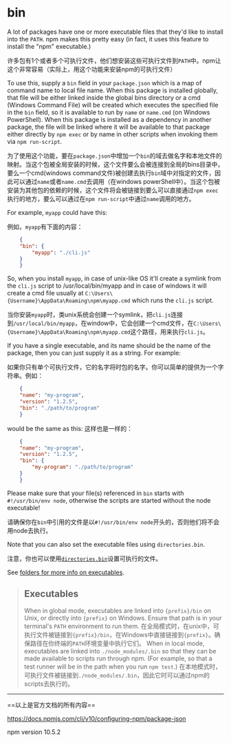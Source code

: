 # bin

A lot of packages have one or more executable files that they'd like to install into the `PATH`. npm makes this pretty easy (in fact, it uses this feature to install the "npm" executable.)

许多包有1个或者多个可执行文件，他们想安装这些可执行文件到`PATH`中。npm让这个非常容易（实际上，用这个功能来安装npm的可执行文件）

To use this, supply a `bin` field in your `package.json` which is a map of command name to local file name. When this package is installed globally, that file will be either linked inside the global bins directory or a cmd (Windows Command File) will be created which executes the specified file in the `bin` field, so it is available to run by `name` or `name.cmd` (on Windows PowerShell). When this package is installed as a dependency in another package, the file will be linked where it will be available to that package either directly by `npm exec` or by name in other scripts when invoking them via `npm run-script`.

为了使用这个功能，要在`package.json`中增加一个`bin`的域去做名字和本地文件的映射。当这个包被全局安装的时候，这个文件要么会被连接到全局的bins目录中，要么一个cmd(windows command文件)被创建去执行`bin`域中对指定的文件，因此可以通过`name`或者`name.cmd`去调用（在windows powerShell中）。当这个包被安装为其他包的依赖的时候，这个文件将会被链接到要么可以直接通过`npm exec`执行的地方，要么可以通过在`npm run-script`中通过`name`调用的地方。

For example, `myapp` could have this:

例如，`myapp`有下面的内容：

```json
    {
    "bin": {
        "myapp": "./cli.js"
    }
    }
```

So, when you install `myapp`, in case of unix-like OS it'll create a symlink from the `cli.js` script to /usr/local/bin/myapp and in case of windows it will create a cmd file usually at `C:\Users\{Username}\AppData\Roaming\npm\myapp.cmd` which runs the `cli.js` script.

当你安装`myapp`时，类unix系统会创建一个symlink，把`cli.js`连接到`/usr/local/bin/myapp`，在window中，它会创建一个cmd文件，在`C:\Users\{Username}\AppData\Roaming\npm\myapp.cmd`这个路径，用来执行`cli.js`。

If you have a single executable, and its name should be the name of the package, then you can just supply it as a string. For example:

如果你只有单个可执行文件，它的名字将时包的名字。你可以简单的提供为一个字符串。例如：

```json
    {
    "name": "my-program",
    "version": "1.2.5",
    "bin": "./path/to/program"
    }
```

would be the same as this:
这样也是一样的：

```json
    {
    "name": "my-program",
    "version": "1.2.5",
    "bin": {
        "my-program": "./path/to/program"
    }
    }
```

Please make sure that your file(s) referenced in `bin` starts with `#!/usr/bin/env node`, otherwise the scripts are started without the node executable!

请确保你在`bin`中引用的文件是以`#!/usr/bin/env node`开头的，否则他们将不会用node去执行。

Note that you can also set the executable files using `directories.bin`.

注意，你也可以使用[`directories.bin`](https://docs.npmjs.com/cli/v10/configuring-npm/package-json#directoriesbin)设置可执行的文件。

See [folders for more info on executables](https://docs.npmjs.com/cli/v10/configuring-npm/folders#executables).

> ## Executables
>
> When in global mode, executables are linked into `{prefix}/bin` on Unix, or directly into `{prefix}` on Windows. Ensure that path is in your terminal's `PATH` environment to run them.
> 在全局模式时，在unix中，可执行文件被链接到`{prefix}/bin`，在Windows中直接链接到`{prefix}`。确保路径在你终端的`PATH`环境变量中执行它们。
> When in local mode, executables are linked into `./node_modules/.bin` so that they can be made available to scripts run through npm. (For example, so that a test runner will be in the path when you run `npm test`.)
> 在本地模式时，可执行文件被链接到`./node_modules/.bin`，因此它时可以通过npm的scripts去执行的。

---

==以上是官方文档的所有内容==

<https://docs.npmjs.com/cli/v10/configuring-npm/package-json>

npm version 10.5.2
